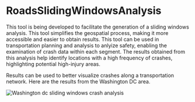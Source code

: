 # RoadsSlidingWindowsAnalysis

This tool is being developed to facilitate the generation of a sliding windows analysis. This tool simplifies the geospatial process, making it more accessible and easier to obtain results. This tool can be used in transportation planning and analysis to anlyize safety, enabling the examination of crash data within each segment. The results obtained from this analysis help identify locations with a high frequency of crashes, highlighting potential high-injury areas.

Results can be used to better visualize crashes along a transportation network. Here are the results from the Washington DC area. 

![Washington dc sliding windows crash analysis](https://github.com/Bikingman/rSlidingWindowsStreets/blob/main/RoadSlidingWindowsAnalysis/example/washington_at_crash_score.png?raw=true)
